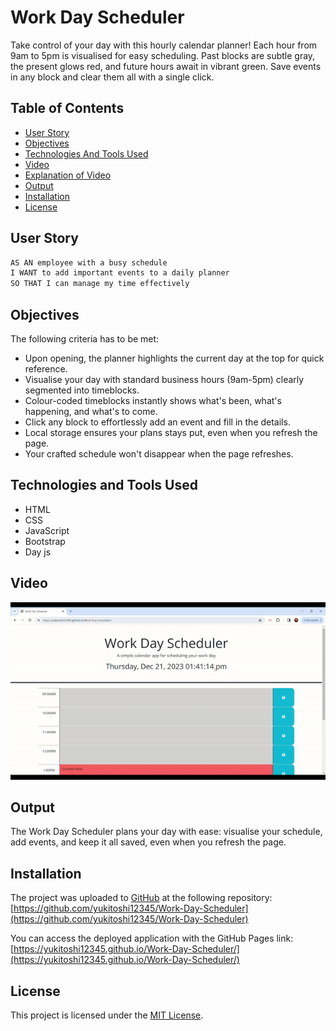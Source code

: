 # Work Day Scheduler
Take control of your day with this hourly calendar planner! Each hour from 9am to 5pm is visualised for easy scheduling. Past blocks are subtle gray, the present glows red, and future hours await in vibrant green. Save events in any block and clear them all with a single click.

## Table of Contents

- [User Story](#user-story)
- [Objectives](#objectives)
- [Technologies And Tools Used](#technologies-and-tools-used)
- [Video](#video)
- [Explanation of Video](#explanation-of-video)
- [Output](#output)
- [Installation](#installation)
- [License](#license)

## User Story

```md
AS AN employee with a busy schedule
I WANT to add important events to a daily planner
SO THAT I can manage my time effectively
```

## Objectives
The following criteria has to be met:

- Upon opening, the planner highlights the current day at the top for quick reference.
- Visualise your day with standard business hours (9am-5pm) clearly  segmented into timeblocks.
- Colour-coded timeblocks instantly shows what's been, what's happening, and what's to come.
- Click any block to effortlessly add an event and fill in the details.
- Local storage ensures your plans stays put, even when you refresh the page.
- Your crafted schedule won't disappear when the page refreshes.

## Technologies and Tools Used
- HTML
- CSS
- JavaScript
- Bootstrap
- Day js


## Video

![](assets/images-videos/Work-Day-Scheduler-Video.gif)

## Output

The Work Day Scheduler plans your day with ease: visualise your schedule, add events, and keep it all saved, even when you refresh the page.

## Installation
The project was uploaded to [GitHub](https://github.com/) at the following repository:
[https://github.com/yukitoshi12345/Work-Day-Scheduler](https://github.com/yukitoshi12345/Work-Day-Scheduler)

You can access the deployed application with the GitHub Pages link:
[https://yukitoshi12345.github.io/Work-Day-Scheduler/](https://yukitoshi12345.github.io/Work-Day-Scheduler/)

## License
This project is licensed under the [MIT License](https://github.com/Yukitoshi12345/Work-Day-Scheduler/blob/main/LICENSE).